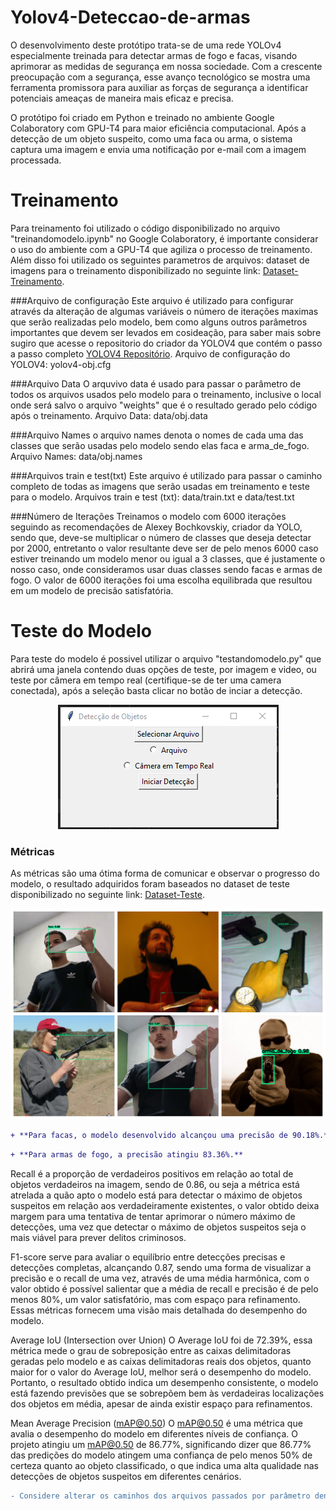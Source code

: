 # Yolov4-Deteccao-de-armas
O desenvolvimento deste protótipo trata-se de uma rede YOLOv4 especialmente treinada para detectar armas de fogo e facas, visando aprimorar as medidas de segurança em nossa sociedade. Com a crescente preocupação com a segurança, esse avanço tecnológico se mostra uma ferramenta promissora para auxiliar as forças de segurança a identificar potenciais ameaças de maneira mais eficaz e precisa.

O protótipo foi criado em Python e treinado no ambiente Google Colaboratory com GPU-T4 para maior eficiência computacional. Após a detecção de um objeto suspeito, como uma faca ou arma, o sistema captura uma imagem e envia uma notificação por e-mail com a imagem processada.

# Treinamento
Para treinamento foi utilizado o código disponibilizado no arquivo "treinandomodelo.ipynb" no Google Colaboratory, é importante considerar o uso do ambiente com a GPU-T4 que agiliza o processo de treinamento. Além disso foi utilizado os seguintes parametros de arquivos:
dataset de imagens para o treinamento disponibilizado no seguinte link: [Dataset-Treinamento](https://drive.google.com/file/d/10GEQf4JL1khWJ5Kf3sRLDd7JQInAtNdI/view?usp=sharing).

###Arquivo de configuração
Este arquivo é utilizado para configurar através da alteração de algumas variáveis o número de iterações maximas que serão realizadas pelo modelo, bem como alguns outros parâmetros importantes que devem ser levados em cosideação, para saber mais sobre sugiro que acesse o repositorio do criador da YOLOV4 que contém o passo a passo completo [YOLOV4 Repositório](https://github.com/AlexeyAB/darknet).
Arquivo de configuração do YOLOV4: yolov4-obj.cfg

###Arquivo Data
O arquvivo data é usado para passar o parâmetro de todos os arquivos usados pelo modelo para o treinamento, inclusive o local onde será salvo o arquivo "weights" que é o resultado gerado pelo código após o treinamento.
Arquivo Data: data/obj.data

###Arquivo Names
o arquivo names denota o nomes de cada uma das classes que serão usadas pelo modelo sendo elas faca e arma_de_fogo.
Arquivo Names: data/obj.names

###Arquivos train e test(txt)
Este arquivo é utilizado para passar o caminho completo de todas as imagens que serão usadas em treinamento e teste para o modelo.
Arquivos train e test (txt): data/train.txt e data/test.txt

###Número de Iterações
Treinamos o modelo com 6000 iterações seguindo as recomendações de Alexey Bochkovskiy, criador da YOLO, sendo que, deve-se multiplicar o número de classes que deseja detectar por 2000, entretanto o valor resultante deve ser de pelo menos 6000 caso estiver treinando um modelo menor ou igual a 3 classes, que é justamente o nosso caso, onde consideramos usar duas classes sendo facas e armas de fogo. O valor de 6000 iterações foi uma escolha equilibrada que resultou em um modelo de precisão satisfatória.

# Teste do Modelo

Para teste do modelo é possivel utilizar o arquivo "testandomodelo.py" que abrirá uma janela contendo duas opções de teste, por imagem e video, ou teste por câmera em tempo real (certifique-se de ter uma camera conectada), após a seleção basta clicar no botão de inciar a detecção.

<p align="center">
  <img src="data/interface.png" />
</p>

### Métricas
As métricas são uma ótima forma de comunicar e observar o progresso do modelo, o resultado adquiridos foram baseados no dataset de teste disponibilizado no seguinte link: [Dataset-Teste](https://drive.google.com/file/d/1yTgxhPvmazCo7W4RN6HoF0ord0lEtYDH/view?usp=sharing). 

![Compilado de detecções do modelo](data/Resultado01.JPG)

```diff
+ **Para facas, o modelo desenvolvido alcançou uma precisão de 90.18%.**
```

```diff
+ **Para armas de fogo, a precisão atingiu 83.36%.**
```

Recall é a proporção de verdadeiros positivos em relação ao total de objetos verdadeiros na imagem, sendo de 0.86, ou seja a métrica está atrelada a quão apto o modelo está para detectar o máximo de objetos suspeitos em relação aos verdadeiramente existentes, o valor obtido deixa margem para uma tentativa de tentar aprimorar o número máximo de detecções, uma vez que detectar o máximo de objetos suspeitos seja o mais viável para prever delitos criminosos.

F1-score serve para avaliar o equilíbrio entre detecções precisas e detecções completas, alcançando 0.87, sendo uma forma de visualizar a precisão e o recall de uma vez, através de uma média harmônica, com o valor obtido é possível salientar que a média de recall e precisão é de pelo menos 80%, um valor satisfatório, mas com espaço para refinamento.
Essas métricas fornecem uma visão mais detalhada do desempenho do modelo.

Average IoU (Intersection over Union)
O Average IoU foi de 72.39%, essa métrica mede o grau de sobreposição entre as caixas delimitadoras geradas pelo modelo e as caixas delimitadoras reais dos objetos, quanto maior for o valor do Average IoU, melhor será o desempenho do modelo. Portanto, o resultado obtido indica um desempenho consistente, o modelo está fazendo previsões que se sobrepõem bem às verdadeiras localizações dos objetos em média, apesar de ainda existir espaço para refinamentos.

Mean Average Precision (mAP@0.50)
O mAP@0.50 é uma métrica que avalia o desempenho do modelo em diferentes níveis de confiança. O projeto atingiu um mAP@0.50 de 86.77%, significando dizer que 86.77% das predições do modelo atingem uma confiança de pelo menos 50% de certeza quanto ao objeto classificado, o que indica uma alta qualidade nas detecções de objetos suspeitos em diferentes cenários.

```diff
- Considere alterar os caminhos dos arquivos passados por parâmetro dentro do "treinandomodelo.ipynb" e "testandomodelo.py" caso ocorra algum erro.
```
